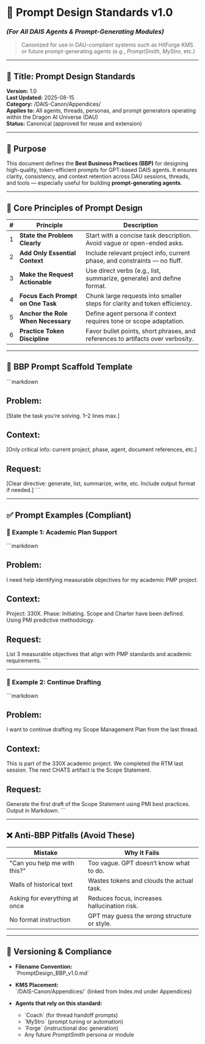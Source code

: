 # 🧠 Prompt Design Standards v1.0
### *(For All DAIS Agents & Prompt-Generating Modules)*
> Canonized for use in DAU-compliant systems such as HitForge KMS or future prompt-generating agents (e.g., *PromptSmith*, *MyStro*, etc.)

---

## 📄 Title: Prompt Design Standards
**Version:** 1.0  
**Last Updated:** 2025-08-15  
**Category:** /DAIS-Canon/Appendices/  
**Applies to:** All agents, threads, personas, and prompt generators operating within the Dragon AI Universe (DAU)  
**Status:** Canonical (approved for reuse and extension)

---

## 🎯 Purpose

This document defines the **Best Business Practices (BBP)** for designing high-quality, token-efficient prompts for GPT-based DAIS agents. It ensures clarity, consistency, and context retention across DAU sessions, threads, and tools — especially useful for building **prompt-generating agents**.

---

## 🧠 Core Principles of Prompt Design

| # | Principle | Description |
|---|-----------|-------------|
| 1 | **State the Problem Clearly** | Start with a concise task description. Avoid vague or open-ended asks. |
| 2 | **Add Only Essential Context** | Include relevant project info, current phase, and constraints — no fluff. |
| 3 | **Make the Request Actionable** | Use direct verbs (e.g., list, summarize, generate) and define format. |
| 4 | **Focus Each Prompt on One Task** | Chunk large requests into smaller steps for clarity and token efficiency. |
| 5 | **Anchor the Role When Necessary** | Define agent persona if context requires tone or scope adaptation. |
| 6 | **Practice Token Discipline** | Favor bullet points, short phrases, and references to artifacts over verbosity. |

---

## 🧰 BBP Prompt Scaffold Template

\`\`\`markdown
## Problem:
[State the task you’re solving. 1–2 lines max.]

## Context:
[Only critical info: current project, phase, agent, document references, etc.]

## Request:
[Clear directive: generate, list, summarize, write, etc. Include output format if needed.]
\`\`\`

---

## ✅ Prompt Examples (Compliant)

### 🔹 Example 1: Academic Plan Support
\`\`\`markdown
## Problem:
I need help identifying measurable objectives for my academic PMP project.

## Context:
Project: 330X. Phase: Initiating. Scope and Charter have been defined. Using PMI predictive methodology.

## Request:
List 3 measurable objectives that align with PMP standards and academic requirements.
\`\`\`

---

### 🔹 Example 2: Continue Drafting
\`\`\`markdown
## Problem:
I want to continue drafting my Scope Management Plan from the last thread.

## Context:
This is part of the 330X academic project. We completed the RTM last session. The next CHATS artifact is the Scope Statement.

## Request:
Generate the first draft of the Scope Statement using PMI best practices. Output in Markdown.
\`\`\`

---

## ❌ Anti-BBP Pitfalls (Avoid These)

| Mistake | Why It Fails |
|--------|--------------|
| "Can you help me with this?" | Too vague. GPT doesn’t know what to do. |
| Walls of historical text | Wastes tokens and clouds the actual task. |
| Asking for everything at once | Reduces focus, increases hallucination risk. |
| No format instruction | GPT may guess the wrong structure or style. |

---

## 🔐 Versioning & Compliance

- **Filename Convention:**  
  \`PromptDesign_BBP_v1.0.md\`

- **KMS Placement:**  
  \`/DAIS-Canon/Appendices/\` (linked from Index.md under Appendices)

- **Agents that rely on this standard:**  
  - \`Coach\` (for thread handoff prompts)  
  - \`MyStro\` (prompt tuning or automation)  
  - \`Forge\` (instructional doc generation)  
  - Any future *PromptSmith* persona or module
